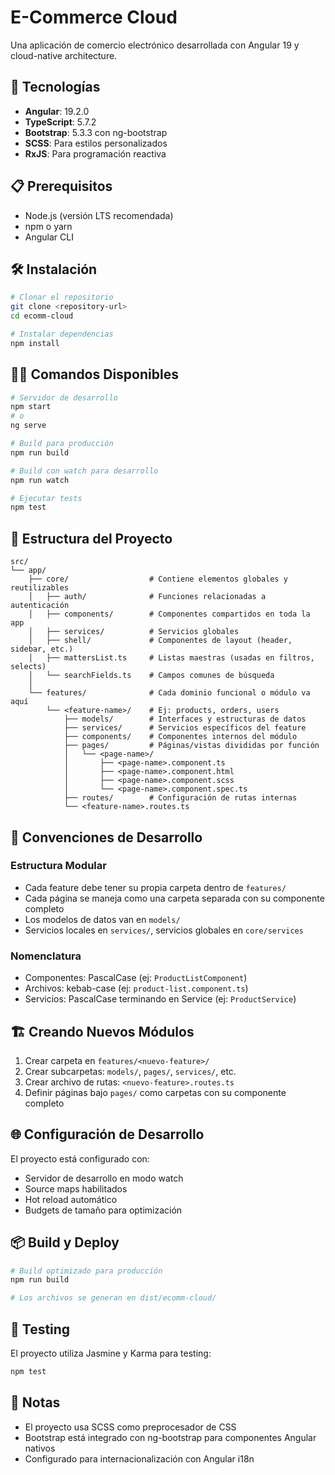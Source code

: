# E-Commerce Cloud

Una aplicación de comercio electrónico desarrollada con Angular 19 y cloud-native architecture.

## 🚀 Tecnologías

- **Angular**: 19.2.0
- **TypeScript**: 5.7.2
- **Bootstrap**: 5.3.3 con ng-bootstrap
- **SCSS**: Para estilos personalizados
- **RxJS**: Para programación reactiva

## 📋 Prerequisitos

- Node.js (versión LTS recomendada)
- npm o yarn
- Angular CLI

## 🛠️ Instalación

```bash
# Clonar el repositorio
git clone <repository-url>
cd ecomm-cloud

# Instalar dependencias
npm install
```

## 🏃‍♂️ Comandos Disponibles

```bash
# Servidor de desarrollo
npm start
# o
ng serve

# Build para producción
npm run build

# Build con watch para desarrollo
npm run watch

# Ejecutar tests
npm test
```

## 📁 Estructura del Proyecto

```
src/
└── app/
    ├── core/                  # Contiene elementos globales y reutilizables
    │   ├── auth/              # Funciones relacionadas a autenticación
    │   ├── components/        # Componentes compartidos en toda la app
    │   ├── services/          # Servicios globales
    │   ├── shell/             # Componentes de layout (header, sidebar, etc.)
    │   ├── mattersList.ts     # Listas maestras (usadas en filtros, selects)
    │   └── searchFields.ts    # Campos comunes de búsqueda
    │
    └── features/              # Cada dominio funcional o módulo va aquí
        └── <feature-name>/    # Ej: products, orders, users
            ├── models/        # Interfaces y estructuras de datos
            ├── services/      # Servicios específicos del feature
            ├── components/    # Componentes internos del módulo
            ├── pages/         # Páginas/vistas divididas por función
            │   └── <page-name>/
            │       ├── <page-name>.component.ts
            │       ├── <page-name>.component.html
            │       ├── <page-name>.component.scss
            │       └── <page-name>.component.spec.ts
            ├── routes/        # Configuración de rutas internas
            └── <feature-name>.routes.ts
```

## 🧩 Convenciones de Desarrollo

### Estructura Modular
- Cada feature debe tener su propia carpeta dentro de `features/`
- Cada página se maneja como una carpeta separada con su componente completo
- Los modelos de datos van en `models/`
- Servicios locales en `services/`, servicios globales en `core/services`

### Nomenclatura
- Componentes: PascalCase (ej: `ProductListComponent`)
- Archivos: kebab-case (ej: `product-list.component.ts`)
- Servicios: PascalCase terminando en Service (ej: `ProductService`)

## 🏗️ Creando Nuevos Módulos

1. Crear carpeta en `features/<nuevo-feature>/`
2. Crear subcarpetas: `models/`, `pages/`, `services/`, etc.
3. Crear archivo de rutas: `<nuevo-feature>.routes.ts`
4. Definir páginas bajo `pages/` como carpetas con su componente completo

## 🌐 Configuración de Desarrollo

El proyecto está configurado con:
- Servidor de desarrollo en modo watch
- Source maps habilitados
- Hot reload automático
- Budgets de tamaño para optimización

## 📦 Build y Deploy

```bash
# Build optimizado para producción
npm run build

# Los archivos se generan en dist/ecomm-cloud/
```

## 🧪 Testing

El proyecto utiliza Jasmine y Karma para testing:

```bash
npm test
```

## 📝 Notas

- El proyecto usa SCSS como preprocesador de CSS
- Bootstrap está integrado con ng-bootstrap para componentes Angular nativos
- Configurado para internacionalización con Angular i18n
